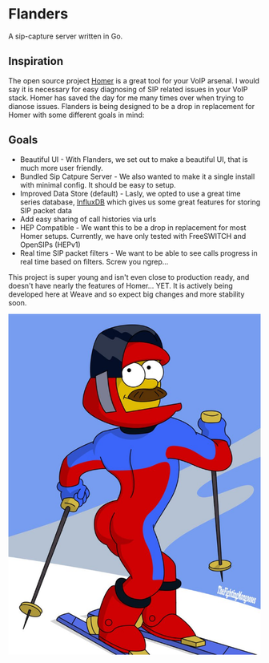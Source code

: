 # Flanders

A sip-capture server written in Go.

## Inspiration

The open source project [Homer](http://www.sipcapture.org/) is a great tool for your VoIP arsenal. I would say it is necessary for easy
diagnosing of SIP related issues in your VoIP stack. Homer has saved the day for me many times over when trying to dianose issues. 
Flanders is being designed to be a drop in replacement for Homer with some different goals in mind:

## Goals

- Beautiful UI - With Flanders, we set out to make a beautiful UI, that is much more user friendly. 
- Bundled Sip Catpure Server - We also wanted to make it a single install with minimal config. It should be easy to setup.
- Improved Data Store (default) - Lasly, we opted to use a great time series database, [InfluxDB](http://influxdb.com/) which gives us some great features for storing SIP packet data
- Add easy sharing of call histories via urls
- HEP Compatible - We want this to be a drop in replacement for most Homer setups. Currently, we have only tested with FreeSWITCH and OpenSIPs (HEPv1)
- Real time SIP packet filters - We want to be able to see calls progress in real time based on filters. Screw you ngrep...

This project is super young and isn't even close to production ready, and doesn't have nearly the features of Homer... YET. It is actively being developed here at Weave and so expect big changes and more stability soon.


![Flanders](web/app/images/stupid_sexy_flanders.jpg)
